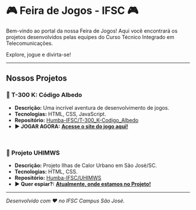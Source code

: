 # 🎮 Feira de Jogos - IFSC 🎮

Bem-vindo ao portal da nossa Feira de Jogos! Aqui você encontrará os projetos desenvolvidos pelas equipes do Curso Técnico Integrado em Telecomunicações.

Explore, jogue e divirta-se!

---

## Nossos Projetos

### 🚀 T-300 K: Código Albedo
*   **Descrição:** Uma incrível aventura de desenvolvimento de jogos.
*   **Tecnologias:** HTML, CSS, JavaScript.
*   **Repositório:** [Humba-IFSC/T-300_K-Codigo_Albedo](https://github.com/Humba-IFSC/T-300_K-Codigo_Albedo)
*   **▶️ JOGAR AGORA:** **[Acesse o site do jogo aqui!](https://humba-ifsc.github.io/T-300_K-Codigo_Albedo/)**

<br>

### 🌌 Projeto UHIMWS
*   **Descrição:** Projeto Ilhas de Calor Urbano em São José/SC.
*   **Tecnologias:** HTML, CSS.
*   **Repositório:** [Humba-IFSC/UHIMWS](https://github.com/Humba-IFSC/UHIMWS)
*   **▶️ Quer espiar?:** **[Atualmente, onde estamos no Projeto!](https://humba-ifsc.github.io/UHIMWS/)**

---

*Desenvolvido com ❤️ no IFSC Campus São José.*
